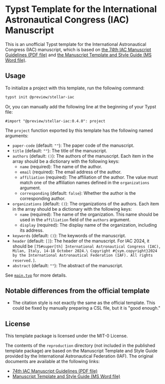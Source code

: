 # Typst Template for the International Astronautical Congress (IAC) Manuscript

This is an unofficial Typst template for the International Astronautical Congress (IAC) manuscript, which is based on [the 74th IAC Manuscript Guidelines (PDF file)](https://www.iafastro.org/assets/files/IAC%202023%20Manuscript%20Guidelines.pdf) and [the Manuscript Template and Style Guide (MS Word file)](https://www.iafastro.org/assets/files/IAC%202023_Manuscript-Template.doc).

## Usage

To initialize a project with this template, run the following command:

```bash
typst init @preview/stellar-iac
```

Or, you can manually add the following line at the beginning of your Typst file:

```typst
#import "@preview/stellar-iac:0.4.0": project
```

The `project` function exported by this template has the following named arguments:

- `paper-code` (default: `""`): The paper code of the manuscript.
- `title` (default: `""`): The title of the manuscript.
- `authors` (default: `()`): The authors of the manuscript. Each item in the array should be a dictionary with the following keys:
  - `name` (required): The name of the author.
  - `email` (required): The email address of the author.
  - `affiliation` (required): The affiliation of the author. The value must match one of the affiliation names defined in the `organizations` argument.
  - `corresponding` (default: `false`): Whether the author is the corresponding author.
- `organizations` (default: `()`): The organizations of the authors. Each item in the array should be a dictionary with the following keys:
  - `name` (required): The name of the organization. This name should be used in the `affiliation` field of the `authors` argument.
  - `display` (required): The display name of the organization, including its address.
- `keywords` (default: `()`): The keywords of the manuscript.
- `header` (default: `[]`): The header of the manuscript. For IAC 2024, it should be `[75#super[th] International Astronautical Congress (IAC), Milan, Italy, 14-18 October 2024.\ Copyright #{sym.copyright}2024 by the International Astronautical Federation (IAF). All rights reserved.]`.
- `abstract` (default: `""`): The abstract of the manuscript.

See [`main.typ`](template/main.typ) for more details.

## Notable differences from the official template

- The citation style is not exactly the same as the official template. This could be fixed by manually preparing a CSL file, but it is "good enough."

## License

This template package is licensed under the MIT-0 License.

The contents of the `reproduction` directory (not included in the published template package) are based on the Manuscript Template and Style Guide provided by the International Astronautical Federation (IAF). The original documents are available at the following links:

- [74th IAC Manuscript Guidelines (PDF file)](https://www.iafastro.org/assets/files/IAC%202023%20Manuscript%20Guidelines.pdf)
- [Manuscript Template and Style Guide (MS Word file)](https://www.iafastro.org/assets/files/IAC%202023_Manuscript-Template.doc)
